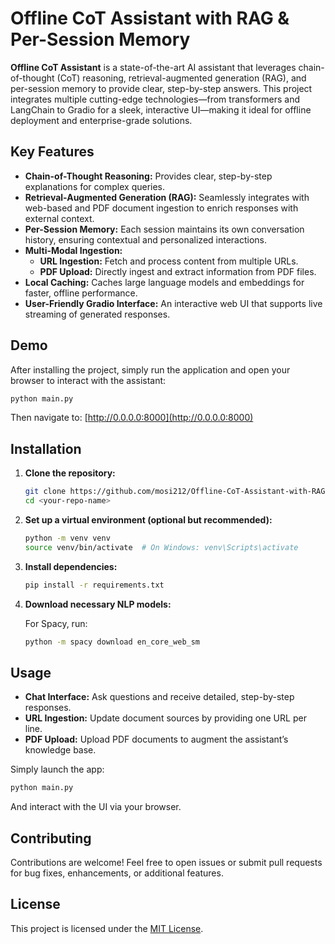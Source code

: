 # Offline CoT Assistant with RAG & Per-Session Memory

**Offline CoT Assistant** is a state-of-the-art AI assistant that leverages chain-of-thought (CoT) reasoning, retrieval-augmented generation (RAG), and per-session memory to provide clear, step-by-step answers. This project integrates multiple cutting-edge technologies—from transformers and LangChain to Gradio for a sleek, interactive UI—making it ideal for offline deployment and enterprise-grade solutions.

## Key Features

- **Chain-of-Thought Reasoning:** Provides clear, step-by-step explanations for complex queries.
- **Retrieval-Augmented Generation (RAG):** Seamlessly integrates with web-based and PDF document ingestion to enrich responses with external context.
- **Per-Session Memory:** Each session maintains its own conversation history, ensuring contextual and personalized interactions.
- **Multi-Modal Ingestion:**
  - **URL Ingestion:** Fetch and process content from multiple URLs.
  - **PDF Upload:** Directly ingest and extract information from PDF files.
- **Local Caching:** Caches large language models and embeddings for faster, offline performance.
- **User-Friendly Gradio Interface:** An interactive web UI that supports live streaming of generated responses.

## Demo

After installing the project, simply run the application and open your browser to interact with the assistant:

```bash
python main.py
```

Then navigate to: [http://0.0.0.0:8000](http://0.0.0.0:8000)

## Installation

1. **Clone the repository:**

   ```bash
   git clone https://github.com/mosi212/Offline-CoT-Assistant-with-RAG-V2.git
   cd <your-repo-name>
   ```

2. **Set up a virtual environment (optional but recommended):**

   ```bash
   python -m venv venv
   source venv/bin/activate  # On Windows: venv\Scripts\activate
   ```

3. **Install dependencies:**

   ```bash
   pip install -r requirements.txt
   ```

4. **Download necessary NLP models:**

   For Spacy, run:
   ```bash
   python -m spacy download en_core_web_sm
   ```

## Usage

- **Chat Interface:** Ask questions and receive detailed, step-by-step responses.
- **URL Ingestion:** Update document sources by providing one URL per line.
- **PDF Upload:** Upload PDF documents to augment the assistant’s knowledge base.

Simply launch the app:

```bash
python main.py
```

And interact with the UI via your browser.

## Contributing

Contributions are welcome! Feel free to open issues or submit pull requests for bug fixes, enhancements, or additional features.

## License

This project is licensed under the [MIT License](LICENSE).
